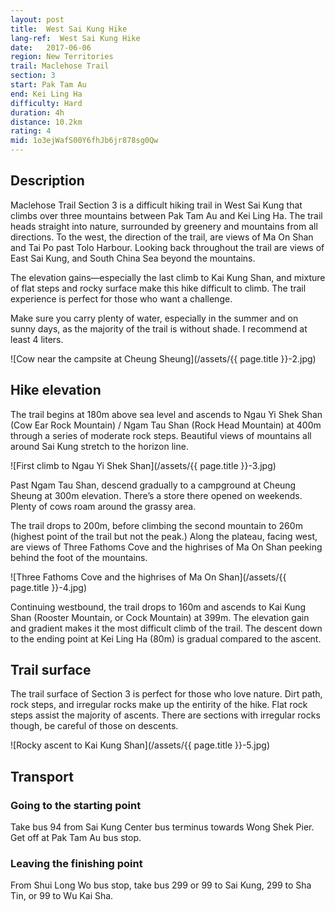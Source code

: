 ```yaml
---
layout: post
title:  West Sai Kung Hike
lang-ref:  West Sai Kung Hike
date:   2017-06-06
region: New Territories
trail: Maclehose Trail
section: 3
start: Pak Tam Au
end: Kei Ling Ha
difficulty: Hard
duration: 4h
distance: 10.2km
rating: 4
mid: 1o3ejWafS00Y6fhJb6jr878sg0Qw
---
```

## Description

Maclehose Trail Section 3 is a difficult hiking trail in West Sai Kung that climbs over three mountains between Pak Tam Au and Kei Ling Ha. The trail heads straight into nature, surrounded by greenery and mountains from all directions. To the west, the direction of the trail, are views of Ma On Shan and Tai Po past Tolo Harbour. Looking back throughout the trail are views of East Sai Kung, and South China Sea beyond the mountains.

The elevation gains—especially the last climb to Kai Kung Shan, and mixture of flat steps and rocky surface make this hike difficult to climb. The trail experience is perfect for those who want a challenge.

Make sure you carry plenty of water, especially in the summer and on sunny days, as the majority of the trail is without shade. I recommend at least 4 liters.

![Cow near the campsite at Cheung Sheung](/assets/{{ page.title }}-2.jpg)

## Hike elevation

The trail begins at 180m above sea level and ascends to Ngau Yi Shek Shan (Cow Ear Rock Mountain) / Ngam Tau Shan (Rock Head Mountain) at 400m through a series of moderate rock steps. Beautiful views of mountains all around Sai Kung stretch to the horizon line.

![First climb to Ngau Yi Shek Shan](/assets/{{ page.title }}-3.jpg)

Past Ngam Tau Shan, descend gradually to a campground at Cheung Sheung at 300m elevation. There’s a store there opened on weekends. Plenty of cows roam around the grassy area.

The trail drops to 200m, before climbing the second mountain to 260m (highest point of the trail but not the peak.) Along the plateau, facing west, are views of Three Fathoms Cove and the highrises of Ma On Shan peeking behind the foot of the mountains.

![Three Fathoms Cove and the highrises of Ma On Shan](/assets/{{ page.title }}-4.jpg)

Continuing westbound, the trail drops to 160m and ascends to Kai Kung Shan (Rooster Mountain, or Cock Mountain) at 399m. The elevation gain and gradient makes it the most difficult climb of the trail. The descent down to the ending point at Kei Ling Ha (80m) is gradual compared to the ascent.

## Trail surface

The trail surface of Section 3 is perfect for those who love nature. Dirt path, rock steps, and irregular rocks make up the entirity of the hike. Flat rock steps assist the majority of ascents. There are sections with irregular rocks though, be careful of those on descents.

![Rocky ascent to Kai Kung Shan](/assets/{{ page.title }}-5.jpg)

## Transport

### Going to the starting point

Take bus 94 from Sai Kung Center bus terminus towards Wong Shek Pier. Get off at Pak Tam Au bus stop.

### Leaving the finishing point

From Shui Long Wo bus stop, take bus 299 or 99 to Sai Kung, 299 to Sha Tin, or 99 to Wu Kai Sha.